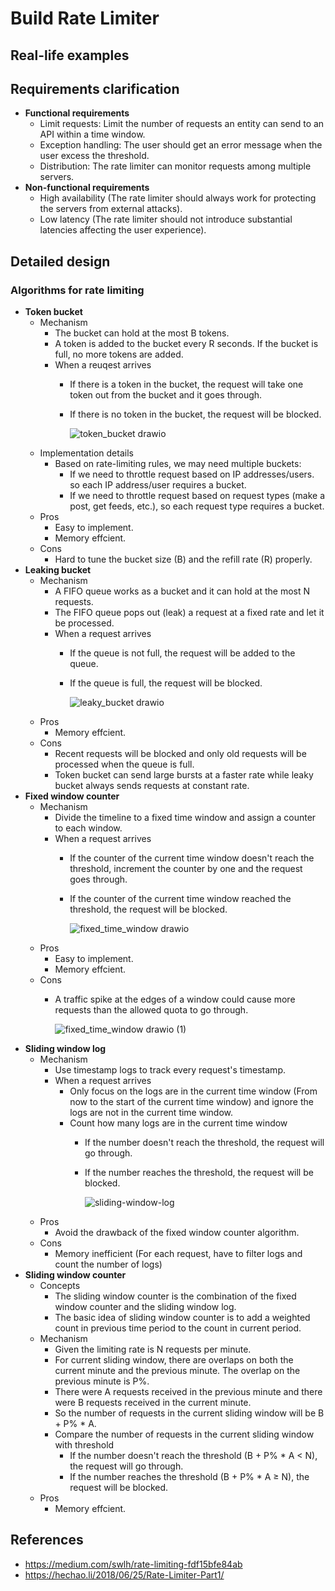 # Build Rate Limiter

## Real-life examples

## Requirements clarification
- **Functional requirements**
   - Limit requests: Limit the number of requests an entity can send to an API within a time window.
   - Exception handling: The user should get an error message when the user excess the threshold.
   - Distribution: The rate limiter can monitor requests among multiple servers.
- **Non-functional requirements**
   - High availability (The rate limiter should always work for protecting the servers from external attacks).
   - Low latency (The rate limiter should not introduce substantial latencies affecting the user experience).

## Detailed design
### Algorithms for rate limiting
- **Token bucket**
   - Mechanism
      - The bucket can hold at the most B tokens.
      - A token is added to the bucket every R seconds. If the bucket is full, no more tokens are added.
      - When a reuqest arrives
         - If there is a token in the bucket, the request will take one token out from the bucket and it goes through.
         - If there is no token in the bucket, the request will be blocked.
        
           ![token_bucket drawio](https://user-images.githubusercontent.com/8989447/155385390-aa3f9b9f-e1f7-4472-9601-8a520ad60676.png)
   - Implementation details
      - Based on rate-limiting rules, we may need multiple buckets:
         - If we need to throttle request based on IP addresses/users. so each IP address/user requires a bucket.
         - If we need to throttle request based on request types (make a post, get feeds, etc.), so each request type requires a bucket.
   - Pros
      - Easy to implement.
      - Memory effcient.
   - Cons
      - Hard to tune the bucket size (B) and the refill rate (R) properly.
- **Leaking bucket**
   - Mechanism
      - A FIFO queue works as a bucket and it can hold at the most N requests.
      - The FIFO queue pops out (leak) a request at a fixed rate and let it be processed.
      - When a request arrives
         - If the queue is not full, the request will be added to the queue.
         - If the queue is full, the request will be blocked.

           ![leaky_bucket drawio](https://user-images.githubusercontent.com/8989447/155578782-e668a61f-cc47-40ad-8fc9-5e6599192047.png)
   - Pros
      - Memory effcient.
   - Cons
      - Recent requests will be blocked and only old requests will be processed when the queue is full.
      - Token bucket can send large bursts at a faster rate while leaky bucket always sends requests at constant rate.
- **Fixed window counter**
   - Mechanism
      - Divide the timeline to a fixed time window and assign a counter to each window.
      - When a request arrives
         - If the counter of the current time window doesn't reach the threshold, increment the counter by one and the request goes through.
         - If the counter of the current time window reached the threshold, the request will be blocked.
         
           ![fixed_time_window drawio](https://user-images.githubusercontent.com/8989447/155586579-bcb77111-f072-4d55-856f-9ad4515f4a6f.png)
   - Pros
      - Easy to implement.
      - Memory effcient.
   - Cons
      - A traffic spike at the edges of a window could cause more requests than the allowed quota to go through.

        ![fixed_time_window drawio (1)](https://user-images.githubusercontent.com/8989447/155587144-0dc77e8a-f3cd-4e73-9cc7-4b792446cfb2.png)
- **Sliding window log**
   - Mechanism
      - Use timestamp logs to track every request's timestamp. 
      - When a request arrives
         - Only focus on the logs are in the current time window (From now to the start of the current time window) and ignore the logs are not in the current time window.
         - Count how many logs are in the current time window
            - If the number doesn't reach the threshold, the request will go through.
            - If the number reaches the threshold, the request will be blocked.

              ![sliding-window-log](https://user-images.githubusercontent.com/8989447/155608074-e690722b-922d-4819-9996-bc39bc08303a.png)
   - Pros
      - Avoid the drawback of the fixed window counter algorithm.
   - Cons
      - Memory inefficient (For each request, have to filter logs and count the number of logs)
- **Sliding window counter**
   - Concepts
      - The sliding window counter is the combination of the fixed window counter and the sliding window log.
      - The basic idea of sliding window counter is to add a weighted count in previous time period to the count in current period.
   - Mechanism
      - Given the limiting rate is N requests per minute. 
      - For current sliding window, there are overlaps on both the current minute and the previous minute. The overlap on the previous minute is P%.
      - There were A requests received in the previous minute and there were B requests received in the current minute.
      - So the number of requests in the current sliding window will be B + P% * A.
      - Compare the number of requests in the current sliding window with threshold
         - If the number doesn't reach the threshold (B + P% * A < N), the request will go through.
         - If the number reaches the threshold (B + P% * A ≥ N), the request will be blocked.
   - Pros
      - Memory effcient.

## References
- https://medium.com/swlh/rate-limiting-fdf15bfe84ab
- https://hechao.li/2018/06/25/Rate-Limiter-Part1/
